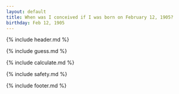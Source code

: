 ```yaml
---
layout: default
title: When was I conceived if I was born on February 12, 1905?
birthday: Feb 12, 1905
---
```


{% include header.md %}

{% include guess.md %}

{% include calculate.md %}

{% include safety.md %}

{% include footer.md %}



